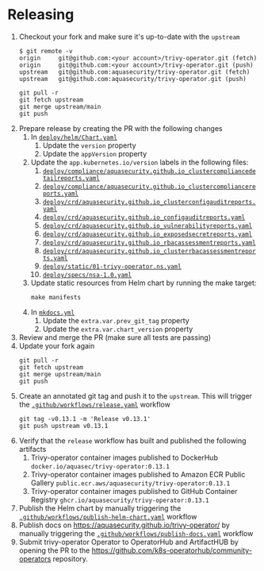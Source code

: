 # Releasing

1. Checkout your fork and make sure it's up-to-date with the `upstream`
   ```console
   $ git remote -v
   origin     git@github.com:<your account>/trivy-operator.git (fetch)
   origin     git@github.com:<your account>/trivy-operator.git (push)
   upstream   git@github.com:aquasecurity/trivy-operator.git (fetch)
   upstream   git@github.com:aquasecurity/trivy-operator.git (push)
   ```
   ```
   git pull -r
   git fetch upstream
   git merge upstream/main
   git push
   ```
2. Prepare release by creating the PR with the following changes
   1. In [`deploy/helm/Chart.yaml`]
      1. Update the `version` property
      2. Update the `appVersion` property
   2. Update the `app.kubernetes.io/version` labels in the following files:
      1. [`deploy/compliance/aquasecurity.github.io_clustercompliancedetailreports.yaml`]
      2. [`deploy/compliance/aquasecurity.github.io_clustercompliancereports.yaml`]
      3. [`deploy/crd/aquasecurity.github.io_clusterconfigauditreports.yaml`]
      4. [`deploy/crd/aquasecurity.github.io_configauditreports.yaml`]
      5. [`deploy/crd/aquasecurity.github.io_vulnerabilityreports.yaml`]
      6. [`deploy/crd/aquasecurity.github.io_exposedsecretreports.yaml`]
      7. [`deploy/crd/aquasecurity.github.io_rbacassessmentreports.yaml`]
      8. [`deploy/crd/aquasecurity.github.io_clusterrbacassessmentreports.yaml`]
      9. [`deploy/static/01-trivy-operator.ns.yaml`]
      10. [`deploy/specs/nsa-1.0.yaml`]
   3. Update static resources from Helm chart by running the make target:
      ```
      make manifests
      ```
   4. In [`mkdocs.yml`]
      1. Update the `extra.var.prev_git_tag` property
      2. Update the `extra.var.chart_version` property
3. Review and merge the PR (make sure all tests are passing)
4. Update your fork again
   ```
   git pull -r
   git fetch upstream
   git merge upstream/main
   git push
   ```
5. Create an annotated git tag and push it to the `upstream`. This will trigger the [`.github/workflows/release.yaml`] workflow
   ```
   git tag -v0.13.1 -m 'Release v0.13.1'
   git push upstream v0.13.1
   ```
6. Verify that the `release` workflow has built and published the following artifacts
   1. Trivy-operator container images published to DockerHub
       `docker.io/aquasec/trivy-operator:0.13.1`
   2. Trivy-operator container images published to Amazon ECR Public Gallery
       `public.ecr.aws/aquasecurity/trivy-operator:0.13.1`
   2. Trivy-operator container images published to GitHub Container Registry
       `ghcr.io/aquasecurity/trivy-operator:0.13.1`
 7. Publish the Helm chart by manually triggering the [`.github/workflows/publish-helm-chart.yaml`] workflow
8. Publish docs on https://aquasecurity.github.io/trivy-operator/ by manually triggering the [`.github/workflows/publish-docs.yaml`] workflow
9. Submit trivy-operator Operator to OperatorHub and ArtifactHUB by opening the PR to the https://github.com/k8s-operatorhub/community-operators repository.

[`deploy/helm/Chart.yaml`]: ./deploy/helm/Chart.yaml
[`deploy/compliance/aquasecurity.github.io_clustercompliancedetailreports.yaml`]: ./deploy/compliance/clustercompliancedetailreports.crd.yaml
[`deploy/compliance/aquasecurity.github.io_clustercompliancereports.yaml`]: ./deploy/compliance/clustercompliancereports.crd.yaml
[`deploy/crd/aquasecurity.github.io_clusterconfigauditreports.yaml`]: ./deploy/crd/clusterconfigauditreports.crd.yaml
[`deploy/crd/aquasecurity.github.io_configauditreports.yaml`]: ./deploy/crd/configauditreports.crd.yaml
[`deploy/crd/aquasecurity.github.io_vulnerabilityreports.yaml`]: ./deploy/crd/vulnerabilityreports.crd.yaml
[`deploy/crd/aquasecurity.github.io_exposedsecretreports.yaml`]: ./deploy/crd/exposedsecretreports.crd.yaml
[`deploy/crd/aquasecurity.github.io_rbacassessmentreports.yaml`]: ./deploy/crd/rbacassessmentreports.crd.yaml
[`deploy/crd/aquasecurity.github.io_clusterrbacassessmentreports.yaml`]: ./deploy/crd/clusterrbacassessmentreports.crd.yaml
[`deploy/static/01-trivy-operator.ns.yaml`]: ./deploy/static/01-trivy-operator.ns.yaml
[`deploy/specs/nsa-1.0.yaml`]: ./deploy/specs/nsa-1.0.yaml
[`deploy/static/trivy-operator.yaml`]: ./deploy/static/trivy-operator.yaml
[`mkdocs.yml`]: ./mkdocs.yml
[`.github/workflows/release.yaml`]: ./.github/workflows/release.yaml
[`.github/workflows/publish-helm-chart.yaml`]: ./.github/workflows/publish-helm-chart.yaml
[`.github/workflows/publish-docs.yaml`]: ./.github/workflows/publish-docs.yaml
